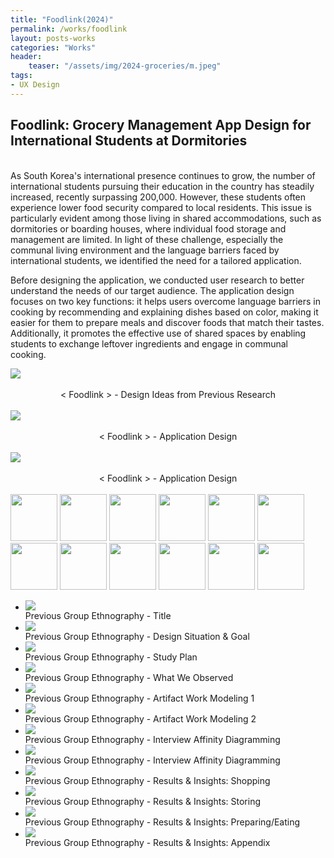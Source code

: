 ```yaml
---
title: "Foodlink(2024)"
permalink: /works/foodlink
layout: posts-works
categories: "Works"
header:
    teaser: "/assets/img/2024-groceries/m.jpeg"
tags:
- UX Design
---
```

## Foodlink: Grocery Management App Design for International Students at Dormitories

<br>
As South Korea's international presence continues to grow, the number of international students pursuing their education in the country has steadily increased, recently surpassing 200,000. However, these students often experience lower food security compared to local residents. This issue is particularly evident among those living in shared accommodations, such as dormitories or boarding houses, where individual food storage and management are limited. In light of these challenge, especially the communal living environment and the language barriers faced by international students, we identified the need for a tailored application.

Before designing the application, we conducted user research to better understand the needs of our target audience. The application design focuses on two key functions: it helps users overcome language barriers in cooking by recommending and explaining dishes based on color, making it easier for them to prepare meals and discover foods that match their tastes. Additionally, it promotes the effective use of shared spaces by enabling students to exchange leftover ingredients and engage in communal cooking.

<img src="/assets/img/2024-groceries/n.jpeg" />
<div style = "text-align: center;"> 
<br>
< Foodlink > - Design Ideas from Previous Research
</div>
<br>


<img src="/assets/img/2024-groceries/o.jpeg" />
<div style = "text-align: center;"> 
<br>
< Foodlink > - Application Design
</div>
<br>

<img src="/assets/img/2024-groceries/p.jpeg" />
<div style = "text-align: center;"> 
<br>
< Foodlink > - Application Design
</div>
<br>

<div class="carousel-container">
<!-- Thumbnails -->
<div class="carousel-thumbnails">
  <img src="/assets/img/2024-groceries/za.jpeg" width="75" height="75" data-index="0">
  <img src="/assets/img/2024-groceries/zb.jpeg" width="75" height="75" data-index="1">
  <img src="/assets/img/2024-groceries/zc.jpeg" width="75" height="75" data-index="2">
  <img src="/assets/img/2024-groceries/zd.jpeg" width="75" height="75" data-index="3">
  <img src="/assets/img/2024-groceries/ze.jpeg" width="75" height="75" data-index="4">
  <img src="/assets/img/2024-groceries/zf.jpeg" width="75" height="75" data-index="5">
  <img src="/assets/img/2024-groceries/zg.jpeg" width="75" height="75" data-index="6">
  <img src="/assets/img/2024-groceries/zh.jpeg" width="75" height="75" data-index="7">
  <img src="/assets/img/2024-groceries/zi.jpeg" width="75" height="75" data-index="8">
  <img src="/assets/img/2024-groceries/zj.jpeg" width="75" height="75" data-index="9">
  <img src="/assets/img/2024-groceries/zk.jpeg" width="75" height="75" data-index="10">
  <img src="/assets/img/2024-groceries/zl.jpeg" width="75" height="75" data-index="11">
</div>
<!-- Main Carousel -->
<div class="glide glide-main">
  <div class="glide__track" data-glide-el="track">
    <ul class="glide__slides">
        <li class="glide__slide">
          <img src="/assets/img/2024-groceries/a.jpeg">
          <div class="slide-caption">Previous Group Ethnography - Title</div>
      </li>
        <li class="glide__slide">
          <img src="/assets/img/2024-groceries/b.jpeg">
          <div class="slide-caption">Previous Group Ethnography - Design Situation & Goal</div>
      </li>
        <li class="glide__slide">
          <img src="/assets/img/2024-groceries/c.jpeg">
          <div class="slide-caption">Previous Group Ethnography - Study Plan</div>
      </li>
        <li class="glide__slide">
          <img src="/assets/img/2024-groceries/d.jpeg">
          <div class="slide-caption">Previous Group Ethnography - What We Observed</div>
      </li>
        <li class="glide__slide">
          <img src="/assets/img/2024-groceries/e.jpeg">
          <div class="slide-caption">Previous Group Ethnography - Artifact Work Modeling 1</div>
      </li>
        <li class="glide__slide">
          <img src="/assets/img/2024-groceries/f.jpeg">
          <div class="slide-caption">Previous Group Ethnography - Artifact Work Modeling 2</div>
      </li>
        <li class="glide__slide">
          <img src="/assets/img/2024-groceries/g.jpeg">
          <div class="slide-caption">Previous Group Ethnography - Interview Affinity Diagramming</div>
      </li>
        <li class="glide__slide">
          <img src="/assets/img/2024-groceries/h.jpeg">
          <div class="slide-caption">Previous Group Ethnography - Interview Affinity Diagramming</div>
      </li>
        <li class="glide__slide">
          <img src="/assets/img/2024-groceries/i.jpeg">
          <div class="slide-caption">Previous Group Ethnography - Results & Insights: Shopping</div>
      </li>
        <li class="glide__slide">
          <img src="/assets/img/2024-groceries/j.jpeg">
          <div class="slide-caption">Previous Group Ethnography - Results & Insights: Storing</div>
      </li>
           <li class="glide__slide">
          <img src="/assets/img/2024-groceries/k.jpeg">
          <div class="slide-caption">Previous Group Ethnography - Results & Insights: Preparing/Eating</div>
      </li>
           <li class="glide__slide">
          <img src="/assets/img/2024-groceries/l.jpeg">
          <div class="slide-caption">Previous Group Ethnography - Results & Insights: Appendix</div>
      </li>
    </ul>
  </div>
</div>